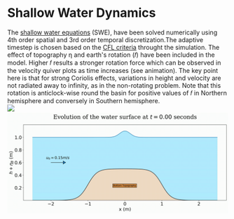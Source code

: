 # Shallow Water Dynamics
The [shallow water equations](https://en.wikipedia.org/wiki/Shallow_water_equations) (SWE), have been solved numerically using 4th order spatial and 3rd order temporal discretization.The adaptive timestep is chosen based on the [CFL criteria](https://en.wikipedia.org/wiki/Courant%E2%80%93Friedrichs%E2%80%93Lewy_condition) throught the simulation. The effect of topography η and earth's rotation (𝑓) have been included in the model. Higher 𝑓 results a stronger rotation force which can be observed in the velocity quiver plots as time increases (see animation). The key point here is that for strong Coriolis effects, variations in height and velocity are not radiated away to infinity, as in the non-rotating problem. Note that this rotation is anticlock-wise round the basin for positive values of 𝑓 in Northern hemisphere and conversely in Southern hemisphere.
<br />
![](/Corriolis_effect.gif)
![](/topography_effect.gif)

